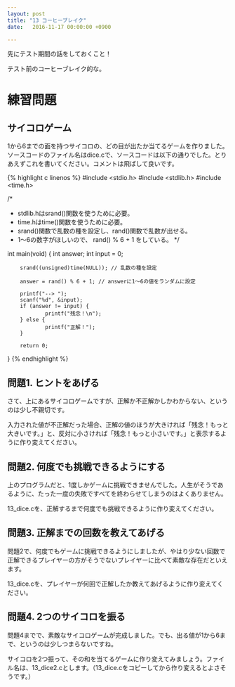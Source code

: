 ```yaml
---
layout: post
title: "13 コーヒーブレイク"
date:   2016-11-17 00:00:00 +0900

---
```



先にテスト期間の話をしておくこと！

テスト前のコーヒーブレイク的な。

# 練習問題

## サイコロゲーム

1から6までの面を持つサイコロの、どの目が出たか当てるゲームを作りました。
ソースコードのファイル名はdice.cで、ソースコードは以下の通りでした。とりあえずこれを書いてください。コメントは飛ばして良いです。

{% highlight c linenos %}
#include <stdio.h>
#include <stdlib.h>
#include <time.h>

/*
 * stdlib.hはsrand()関数を使うために必要。
 * time.hはtime()関数を使うために必要。
 * srand()関数で乱数の種を設定し、rand()関数で乱数が出せる。
 * 1〜6の数字がほしいので、 rand() % 6 + 1 をしている。
 */

int main(void)
{
        int answer;
        int input = 0;

        srand((unsigned)time(NULL)); // 乱数の種を設定

        answer = rand() % 6 + 1; // answerに1〜6の値をランダムに設定

        printf("--> ");
        scanf("%d", &input);
        if (answer != input) {
                printf("残念！\n");
        } else {
                printf("正解！");
        }

        return 0;
}
{% endhighlight %}

## 問題1. ヒントをあげる

さて、上にあるサイコロゲームですが、正解か不正解かしかわからない、というのは少し不親切です。

入力された値が不正解だった場合、正解の値のほうが大きければ「残念！もっと大きいです。」と、反対に小さければ「残念！もっと小さいです。」と表示するように作り変えてください。

## 問題2. 何度でも挑戦できるようにする

上のプログラムだと、1度しかゲームに挑戦できませんでした。人生がそうであるように、たった一度の失敗ですべてを終わらせてしまうのはよくありません。

13_dice.cを、正解するまで何度でも挑戦できるように作り変えてください。

## 問題3. 正解までの回数を教えてあげる

問題2で、何度でもゲームに挑戦できるようにしましたが、やはり少ない回数で正解できるプレイヤーの方がそうでないプレイヤーに比べて素敵な存在だといえます。

13_dice.cを、プレイヤーが何回で正解したか教えてあげるように作り変えてください。

## 問題4. 2つのサイコロを振る

問題4までで、素敵なサイコロゲームが完成しました。でも、出る値が1から6まで、というのは少しつまらないですね。

サイコロを2つ振って、その和を当てるゲームに作り変えてみましょう。ファイル名は、13_dice2.cとします。（13_dice.cをコピーしてから作り変えるとよさそうです。）


